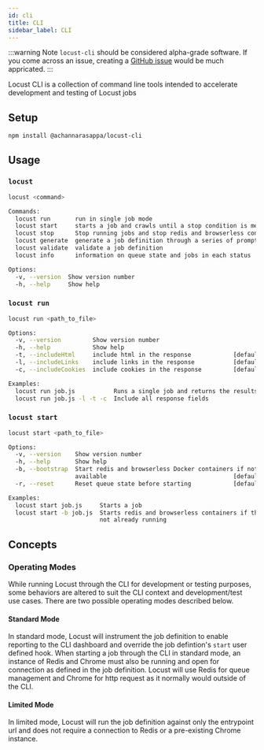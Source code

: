 ```yaml
---
id: cli
title: CLI
sidebar_label: CLI
---
```


:::warning Note
`locust-cli` should be considered alpha-grade software. If you come across an issue, creating a [GitHub issue](https://github.com/achannarasappa/locust-cli/issues) would be much appricated.
:::

Locust CLI is a collection of command line tools intended to accelerate development and testing of Locust jobs

## Setup

```sh
npm install @achannarasappa/locust-cli
```

## Usage

### `locust`
```sh
locust <command>

Commands:
  locust run       run in single job mode
  locust start     starts a job and crawls until a stop condition is met
  locust stop      Stop running jobs and stop redis and browserless containers
  locust generate  generate a job definition through a series of prompts
  locust validate  validate a job definition
  locust info      information on queue state and jobs in each status

Options:
  -v, --version  Show version number                                   [boolean]
  -h, --help     Show help                                             [boolean]
```

### `locust run`
```sh
locust run <path_to_file>

Options:
  -v, --version         Show version number                            [boolean]
  -h, --help            Show help                                      [boolean]
  -t, --includeHtml     include html in the response            [default: false]
  -l, --includeLinks    include links in the response           [default: false]
  -c, --includeCookies  include cookies in the response         [default: false]

Examples:
  locust run job.js           Runs a single job and returns the results
  locust run job.js -l -t -c  Include all response fields
```

### `locust start`
```sh
locust start <path_to_file>

Options:
  -v, --version    Show version number                                 [boolean]
  -h, --help       Show help                                           [boolean]
  -b, --bootstrap  Start redis and browserless Docker containers if not already
                   available                                    [default: false]
  -r, --reset      Reset queue state before starting            [default: false]

Examples:
  locust start job.js     Starts a job
  locust start -b job.js  Starts redis and browserless containers if they are
                          not already running
```

## Concepts

### Operating Modes

While running Locust through the CLI for development or testing purposes, some behaviors are altered to suit the CLI context and development/test use cases. There are two possible operating modes described below.

#### Standard Mode

In standard mode, Locust will instrument the job definition to enable reporting to the CLI dashboard and override the job defintion's `start` user defined hook. When starting a job through the CLI in standard mode, an instance of Redis and Chrome must also be running and open for connection as defined in the job definition. Locust will use Redis for queue management and Chrome for http request as it normally would outside of the CLI.

#### Limited Mode

In limited mode, Locust will run the job definition against only the entrypoint url and does not require a connection to Redis or a pre-existing Chrome instance.